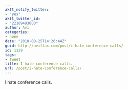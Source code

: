 ```yaml
---
aktt_notify_twitter:
- "yes"
aktt_twitter_id:
- "22109493888"
author: Avi
categories:
- none
date: "2010-08-25T14:26:44Z"
guid: http://aviflax.com/post/i-hate-conference-calls/
id: 1129
tags:
- tweet
title: I hate conference calls.
url: /post/i-hate-conference-calls/
---
```

I hate conference calls.